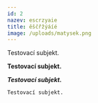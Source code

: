 ```yaml
---
id: 2
nazev: escrzyaie
title: ěščřžýáíé
image: /uploads/matysek.png
---
```

T﻿estovací subjekt.

**T﻿estovací subjekt.**

***T﻿estovací subjekt.***

`T﻿estovací subjekt.`